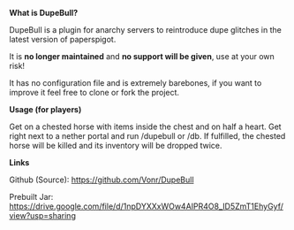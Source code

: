**What is DupeBull?**

DupeBull is a plugin for anarchy servers to reintroduce dupe glitches in the latest version of paperspigot.

It is **no longer maintained** and **no support will be given**, use at your own risk!

It has no configuration file and is extremely barebones, if you want to improve it feel free to clone or fork the project.



**Usage (for players)**

Get on a chested horse with items inside the chest and on half a heart. Get right next to a nether portal and run /dupebull or /db. If fulfilled, the chested horse will be killed and its inventory will be dropped twice.



**Links**

Github (Source): https://github.com/Vonr/DupeBull

Prebuilt Jar: https://drive.google.com/file/d/1npDYXXxWOw4AIPR4O8_ID5ZmT1EhyGyf/view?usp=sharing
